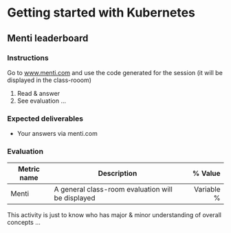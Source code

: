 
# Getting started with Kubernetes

## Menti leaderboard

### Instructions
Go to www.menti.com and use the code generated for the session (it will be displayed in the class-rooom)

1. Read & answer
1. See evaluation
...


### Expected deliverables
- Your answers via menti.com 

### Evaluation

| Metric name | Description | % Value |
| ----------- |-------------| -------:|
| Menti   | A general class-room evaluation will be displayed | Variable % |

This activity is just to know who has major & minor understanding of overall concepts 
...